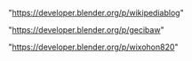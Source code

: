 "https://developer.blender.org/p/wikipediablog"

"https://developer.blender.org/p/gecibaw"

"https://developer.blender.org/p/wixohon820"

 
